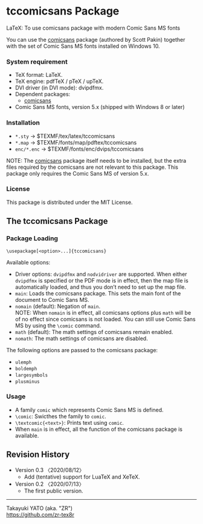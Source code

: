 tccomicsans Package
===================

LaTeX: To use comicsans package with modern Comic Sans MS fonts

You can use the [comicsans] package (authored by Scott Pakin)
together with the set of Comic Sans MS fonts installed on Windows 10.

### System requirement

  * TeX format: LaTeX.
  * TeX engine: pdfTeX / pTeX / upTeX.
  * DVI driver (in DVI mode): dvipdfmx.
  * Dependent packages:
      - [comicsans]
  * Comic Sans MS fonts, version 5.x (shipped with Windows 8 or later)

[comicsans]: https://www.ctan.org/pkg/comicsans

### Installation

  - `*.sty` → $TEXMF/tex/latex/tccomicsans
  - `*.map` → $TEXMF/fonts/map/pdftex/tccomicsans
  - `enc/*.enc` → $TEXMF/fonts/enc/dvips/tccomicsans

NOTE: The [comicsans] package itself needs to be installed, but the extra
files required by the comicsans are not relevant to this package. This
package only requires the Comic Sans MS of version 5.x.

### License

This package is distributed under the MIT License.


The tccomicsans Package
-----------------------

### Package Loading

    \usepackage[<option>...]{tccomicsans}

Available options:

  * Driver options: `dvipdfmx` and `nodvidriver` are supported. When
    either `dvipdfmx` is specified or the PDF mode is in effect, then
    the map file is automatically loaded, and thus you don’t need to
    set up the map file.
  * `main`: Loads the comicsans package. This sets the main font of the
    document to Comic Sans MS.
  * `nomain` (default): Negation of `main`.  
    NOTE: When `nomain` is in effect, all comicsans options plus `math`
    will be of no effect since comicsans is not loaded. You can still
    use Comic Sans MS by using the `\comic` command.
  * `math` (default): The math settings of comicsans remain enabled.
  * `nomath`: The math settings of comicsans are disabled.

The following options are passed to the comicsans package:

  * `ulemph`
  * `boldemph`
  * `largesymbols`
  * `plusminus`

### Usage

  * A family `comic` which represents Comic Sans MS is defined.
  * `\comic`: Swicthes the family to `comic`.
  * `\textcomic{<text>}`: Prints text using `comic`.
  * When `main` is in effect, all the function of the comicsans package
    is available.


Revision History
----------------

  * Version 0.3  〈2020/08/12〉
      - Add (tentative) support for LuaTeX and XeTeX.
  * Version 0.2  〈2020/07/13〉
      - The first public version.

--------------------
Takayuki YATO (aka. "ZR")  
https://github.com/zr-tex8r
